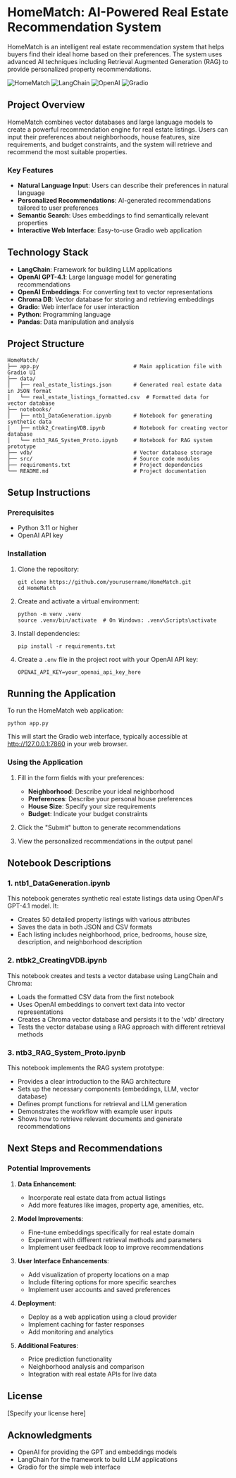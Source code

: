 # HomeMatch: AI-Powered Real Estate Recommendation System

HomeMatch is an intelligent real estate recommendation system that helps buyers find their ideal home based on their preferences. The system uses advanced AI techniques including Retrieval Augmented Generation (RAG) to provide personalized property recommendations.

![HomeMatch](https://img.shields.io/badge/HomeMatch-Real%20Estate%20AI-blue)
![LangChain](https://img.shields.io/badge/LangChain-AI%20Framework-green)
![OpenAI](https://img.shields.io/badge/OpenAI-GPT--4.1-orange)
![Gradio](https://img.shields.io/badge/Gradio-UI-purple)

## Project Overview

HomeMatch combines vector databases and large language models to create a powerful recommendation engine for real estate listings. Users can input their preferences about neighborhoods, house features, size requirements, and budget constraints, and the system will retrieve and recommend the most suitable properties.

### Key Features

- **Natural Language Input**: Users can describe their preferences in natural language
- **Personalized Recommendations**: AI-generated recommendations tailored to user preferences
- **Semantic Search**: Uses embeddings to find semantically relevant properties
- **Interactive Web Interface**: Easy-to-use Gradio web application

## Technology Stack

- **LangChain**: Framework for building LLM applications
- **OpenAI GPT-4.1**: Large language model for generating recommendations
- **OpenAI Embeddings**: For converting text to vector representations
- **Chroma DB**: Vector database for storing and retrieving embeddings
- **Gradio**: Web interface for user interaction
- **Python**: Programming language
- **Pandas**: Data manipulation and analysis

## Project Structure

```
HomeMatch/
├── app.py                              # Main application file with Gradio UI
├── data/
│   ├── real_estate_listings.json       # Generated real estate data in JSON format
│   └── real_estate_listings_formatted.csv  # Formatted data for vector database
├── notebooks/
│   ├── ntb1_DataGeneration.ipynb       # Notebook for generating synthetic data
│   ├── ntbk2_CreatingVDB.ipynb         # Notebook for creating vector database
│   └── ntb3_RAG_System_Proto.ipynb     # Notebook for RAG system prototype
├── vdb/                                # Vector database storage
├── src/                                # Source code modules
├── requirements.txt                    # Project dependencies
└── README.md                           # Project documentation
```

## Setup Instructions

### Prerequisites

- Python 3.11 or higher
- OpenAI API key

### Installation

1. Clone the repository:
   ```
   git clone https://github.com/yourusername/HomeMatch.git
   cd HomeMatch
   ```

2. Create and activate a virtual environment:
   ```
   python -m venv .venv
   source .venv/bin/activate  # On Windows: .venv\Scripts\activate
   ```

3. Install dependencies:
   ```
   pip install -r requirements.txt
   ```

4. Create a `.env` file in the project root with your OpenAI API key:
   ```
   OPENAI_API_KEY=your_openai_api_key_here
   ```

## Running the Application

To run the HomeMatch web application:

```
python app.py
```

This will start the Gradio web interface, typically accessible at http://127.0.0.1:7860 in your web browser.

### Using the Application

1. Fill in the form fields with your preferences:
   - **Neighborhood**: Describe your ideal neighborhood
   - **Preferences**: Describe your personal house preferences
   - **House Size**: Specify your size requirements
   - **Budget**: Indicate your budget constraints

2. Click the "Submit" button to generate recommendations

3. View the personalized recommendations in the output panel

## Notebook Descriptions

### 1. ntb1_DataGeneration.ipynb

This notebook generates synthetic real estate listings data using OpenAI's GPT-4.1 model. It:
- Creates 50 detailed property listings with various attributes
- Saves the data in both JSON and CSV formats
- Each listing includes neighborhood, price, bedrooms, house size, description, and neighborhood description

### 2. ntbk2_CreatingVDB.ipynb

This notebook creates and tests a vector database using LangChain and Chroma:
- Loads the formatted CSV data from the first notebook
- Uses OpenAI embeddings to convert text data into vector representations
- Creates a Chroma vector database and persists it to the 'vdb' directory
- Tests the vector database using a RAG approach with different retrieval methods

### 3. ntb3_RAG_System_Proto.ipynb

This notebook implements the RAG system prototype:
- Provides a clear introduction to the RAG architecture
- Sets up the necessary components (embeddings, LLM, vector database)
- Defines prompt functions for retrieval and LLM generation
- Demonstrates the workflow with example user inputs
- Shows how to retrieve relevant documents and generate recommendations

## Next Steps and Recommendations

### Potential Improvements

1. **Data Enhancement**:
   - Incorporate real estate data from actual listings
   - Add more features like images, property age, amenities, etc.

2. **Model Improvements**:
   - Fine-tune embeddings specifically for real estate domain
   - Experiment with different retrieval methods and parameters
   - Implement user feedback loop to improve recommendations

3. **User Interface Enhancements**:
   - Add visualization of property locations on a map
   - Include filtering options for more specific searches
   - Implement user accounts and saved preferences

4. **Deployment**:
   - Deploy as a web application using a cloud provider
   - Implement caching for faster responses
   - Add monitoring and analytics

5. **Additional Features**:
   - Price prediction functionality
   - Neighborhood analysis and comparison
   - Integration with real estate APIs for live data

## License

[Specify your license here]

## Acknowledgments

- OpenAI for providing the GPT and embeddings models
- LangChain for the framework to build LLM applications
- Gradio for the simple web interface